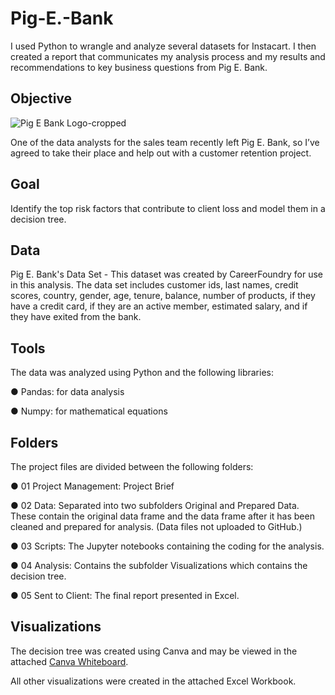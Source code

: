 # Pig-E.-Bank
I used Python to wrangle and analyze several datasets for Instacart. I then created a report that communicates my analysis process and my results and recommendations to key business questions from Pig E. Bank.

##  Objective
![Pig E  Bank Logo-cropped](https://github.com/DawnChism/Pig-E.-Bank/assets/157734176/e4e9db5b-41dc-44ae-bd17-4e0e4f1212fa)

One of the data analysts for the sales team recently left Pig E. Bank, so I’ve agreed to take their place and help out with a customer retention project.

## Goal
Identify the top risk factors that contribute to client loss and model them in a decision tree.

## Data
Pig E. Bank's Data Set - This dataset was created by CareerFoundry for use in this analysis. The data set includes customer ids, last names, credit scores, country, gender, age, tenure, balance, number of products, if they have a credit card, if they are an active member, estimated salary, and if they have exited from the bank. 

## Tools
The data was analyzed using Python and the following libraries:

● Pandas: for data analysis

● Numpy: for mathematical equations

## Folders
The project files are divided between the following folders:

● 01 Project Management: Project Brief

● 02 Data: Separated into two subfolders Original and Prepared Data. These contain the original data frame and the data frame after it has been cleaned and prepared for analysis. (Data files not uploaded to GitHub.)

● 03 Scripts: The Jupyter notebooks containing the coding for the analysis.

● 04 Analysis: Contains the subfolder Visualizations which contains the decision tree.

● 05 Sent to Client: The final report presented in Excel.

## Visualizations
The decision tree was created using Canva and may be viewed in the attached [Canva Whiteboard](https://www.canva.com/design/DAF6WZpQH2M/z-5dphFqDTF96lBh3qRzZg/view?utm_content=DAF6WZpQH2M&utm_campaign=designshare&utm_medium=link&utm_source=editor).

All other visualizations were created in the attached Excel Workbook. 
